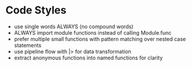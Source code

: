# Code Styles

- use single words ALWAYS (no compound words)
- ALWAYS import module functions instead of calling Module.func 
- prefer multiple small functions with pattern matching over nested case statements
- use pipeline flow with |> for data transformation
- extract anonymous functions into named functions for clarity